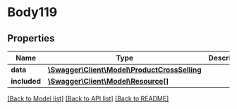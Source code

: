 # Body119

## Properties
Name | Type | Description | Notes
------------ | ------------- | ------------- | -------------
**data** | [**\Swagger\Client\Model\ProductCrossSelling**](ProductCrossSelling.md) |  | [optional] 
**included** | [**\Swagger\Client\Model\Resource[]**](Resource.md) |  | [optional] 

[[Back to Model list]](../../README.md#documentation-for-models) [[Back to API list]](../../README.md#documentation-for-api-endpoints) [[Back to README]](../../README.md)

